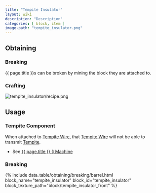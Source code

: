```yaml
---
title: "Tempite Insulator"
layout: wiki
description: "Description"
categories: [ block, item ]
image-path: "tempite_insulator.png"
---
```


## Obtaining
### Breaking
{{ page.title }}s can be broken by mining the block they are attached to.
### Crafting
![tempite_insulator/recipe.png](/assets/docs/tempite_insulator/recipe.png)

## Usage
### Tempite Component
When attached to [Tempite Wire](/wiki/Tempite_Wire), that [Tempite Wire](/wiki/Tempite_Wire) will not be able to transmit [Tempite](/wiki/Tempite).

- See [{{ page.title }} § Machine ](#machine)

### Breaking
{% include data_table/obtaining/breaking/barrel.html block_name="tempite_insulator" block_id="tempite_insulator" block_texture_path="block/tempite_insulator_front" %}
